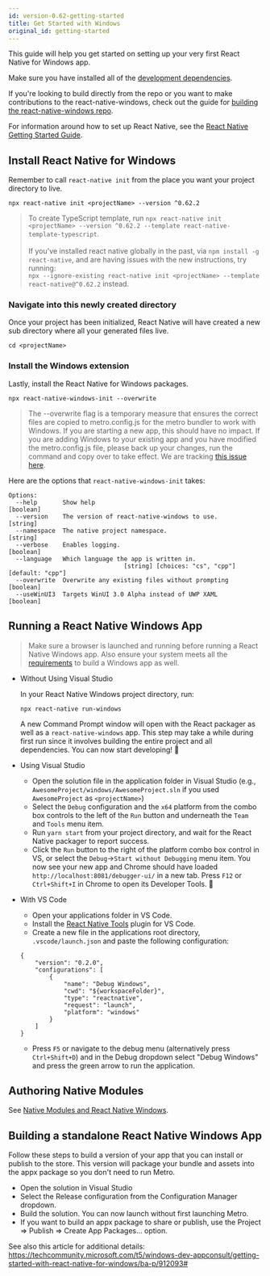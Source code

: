 ```yaml
---
id: version-0.62-getting-started
title: Get Started with Windows
original_id: getting-started
---
```


This guide will help you get started on setting up your very first React Native for Windows app.

Make sure you have installed all of the [development dependencies](rnw-dependencies.md).

If you're looking to build directly from the repo or you want to make contributions to the react-native-windows, check out the guide for [building the react-native-windows repo](building-rnw.md).

For information around how to set up React Native, see the [React Native Getting Started Guide](https://reactnative.dev/docs/getting-started).

## Install React Native for Windows

Remember to call `react-native init` from the place you want your project directory to live.

```
npx react-native init <projectName> --version ^0.62.2
```
>To create TypeScript template, run `npx react-native init <projectName> --version ^0.62.2 --template react-native-template-typescript`.<br><br>
> If you've installed react native globally in the past, via `npm install -g react-native`, and are having issues with the new instructions, try running:<br>
> `npx --ignore-existing react-native init <projectName> --template react-native@^0.62.2` instead.

### Navigate into this newly created directory

Once your project has been initialized, React Native will have created a new sub directory where all your generated files live.

```
cd <projectName>
```

### Install the Windows extension

Lastly, install the React Native for Windows packages.

```
npx react-native-windows-init --overwrite
```

> The --overwrite flag is a temporary measure that ensures the correct files are copied to metro.config.js for the metro bundler to work with Windows. If you are starting a new app, this should have no impact. If you are adding Windows to your existing app and you have modified the metro.config.js file, please back up your changes, run the command and copy over to take effect. We are tracking [this issue here](https://github.com/microsoft/react-native-windows/issues/4698).

Here are the options that `react-native-windows-init` takes:
```none
Options:
  --help       Show help                                               [boolean]
  --version    The version of react-native-windows to use.              [string]
  --namespace  The native project namespace.                            [string]
  --verbose    Enables logging.                                        [boolean]
  --language   Which language the app is written in.
                                [string] [choices: "cs", "cpp"] [default: "cpp"]
  --overwrite  Overwrite any existing files without prompting          [boolean]
  --useWinUI3  Targets WinUI 3.0 Alpha instead of UWP XAML             [boolean]
  ```



## Running a React Native Windows App

> Make sure a browser is launched and running before running a React Native Windows app.
> Also ensure your system meets all the [requirements](rnw-dependencies.md) to build a Windows app as well.

- Without Using Visual Studio

  In your React Native Windows project directory, run:

  ```
  npx react-native run-windows
  ```

  A new Command Prompt window will open with the React packager as well as a `react-native-windows` app. This step may take a while during first run since it involves building the entire project and all dependencies. You can now start developing! :tada:

- Using Visual Studio

  - Open the solution file in the application folder in Visual Studio (e.g., `AwesomeProject/windows/AwesomeProject.sln` if you used `AwesomeProject` as `<projectName>`)
  - Select the `Debug` configuration and the `x64` platform from the combo box controls to the left of the `Run` button and underneath the `Team` and `Tools` menu item.
  - Run `yarn start` from your project directory, and wait for the React Native packager to report success.
  - Click the `Run` button to the right of the platform combo box control in VS, or select the `Debug`->`Start without Debugging` menu item. You now see your new app and Chrome should have loaded `http://localhost:8081/debugger-ui/` in a new tab. Press `F12` or `Ctrl+Shift+I` in Chrome to open its Developer Tools. :tada:

- With VS Code
  - Open your applications folder in VS Code.
  - Install the [React Native Tools](https://marketplace.visualstudio.com/items?itemName=msjsdiag.vscode-react-native) plugin for VS Code.
  - Create a new file in the applications root directory, `.vscode/launch.json` and paste the following configuration:
  ```
  {
      "version": "0.2.0",
      "configurations": [
          {
              "name": "Debug Windows",
              "cwd": "${workspaceFolder}",
              "type": "reactnative",
              "request": "launch",
              "platform": "windows"
          }
      ]
  }
  ```
  - Press `F5` or navigate to the debug menu (alternatively press `Ctrl+Shift+D`) and in the Debug dropdown select "Debug Windows" and press the green arrow to run the application.

## Authoring Native Modules

See [Native Modules and React Native Windows](native-modules.md).

## Building a standalone React Native Windows App

Follow these steps to build a version of your app that you can install or publish to the store. This version will package your bundle and assets into the appx package so you don't need to run Metro.

- Open the solution in Visual Studio
- Select the Release configuration from the Configuration Manager dropdown.
- Build the solution. You can now launch without first launching Metro.
- If you want to build an appx package to share or publish, use the Project => Publish => Create App Packages... option.

See also this article for additional details: https://techcommunity.microsoft.com/t5/windows-dev-appconsult/getting-started-with-react-native-for-windows/ba-p/912093#
</body>
</html>
